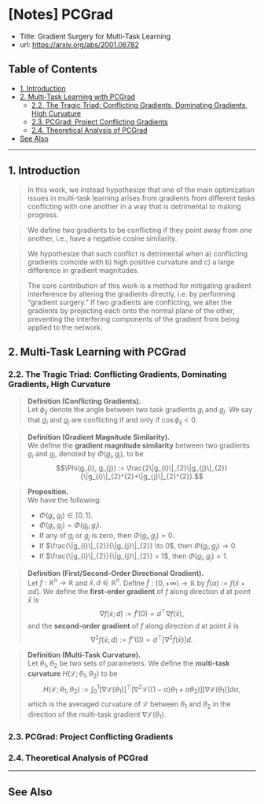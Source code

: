 # [Notes] PCGrad <!-- omit in toc -->

* Title: Gradient Surgery for Multi-Task Learning
* url: https://arxiv.org/abs/2001.06782

## Table of Contents <!-- omit in toc -->

- [1. Introduction](#1-introduction)
- [2. Multi-Task Learning with PCGrad](#2-multi-task-learning-with-pcgrad)
  - [2.2. The Tragic Triad: Conflicting Gradients, Dominating Gradients, High Curvature](#22-the-tragic-triad-conflicting-gradients-dominating-gradients-high-curvature)
  - [2.3. PCGrad: Project Conflicting Gradients](#23-pcgrad-project-conflicting-gradients)
  - [2.4. Theoretical Analysis of PCGrad](#24-theoretical-analysis-of-pcgrad)
- [See Also](#see-also)

----------------------------------------------------------------------------------------------------

## 1. Introduction

> In this work, we instead hypothesize that one of the main optimization issues in multi-task learning arises from gradients from different tasks conflicting with one another in a way that is detrimental to making progress.

> We define two gradients to be conflicting if they point away from one another, i.e., have a negative cosine similarity.

> We hypothesize that such conflict is detrimental when a) conflicting gradients coincide with b) high positive curvature and c) a large difference in gradient magnitudes.

> The core contribution of this work is a method for mitigating gradient interference by altering the gradients directly, i.e. by performing “gradient surgery.” If two gradients are conflicting, we alter the gradients by projecting each onto the normal plane of the other, preventing the interfering components of the gradient from being applied to the network.

## 2. Multi-Task Learning with PCGrad

### 2.2. The Tragic Triad: Conflicting Gradients, Dominating Gradients, High Curvature

> **Definition (Conflicting Gradients).**<br>
> Let $\phi_{ij}$ denote the angle between two task gradients $g_{i}$ and $g_{j}$.
> We say that $g_{i}$ and $g_{j}$ are conflicting if and only if $\cos\phi_{ij} < 0$.

> **Definition (Gradient Magnitude Similarity).**<br>
> We define the **gradient magnitude similarity** between two gradients $g_{i}$ and $g_{j}$, denoted by $\Phi(g_{i}, g_{j})$, to be
> $$\Phi(g_{i}, g_{j}) := \frac{2\|g_{i}\|_{2}\|g_{j}\|_{2}}{\|g_{i}\|_{2}^{2}+\|g_{j}\|_{2}^{2}}.$$

> **Proposition.**<br>
> We have the following:
> * $\Phi(g_{i}, g_{j}) \in [0, 1]$.
> * $\Phi(g_{i}, g_{j}) = \Phi(g_{j}, g_{i})$.
> * If any of $g_{i}$ or $g_{j}$ is zero, then $\Phi(g_{i}, g_{j}) = 0$.
> * If $\frac{\|g_{i}\|_{2}}{\|g_{j}\|_{2}} \to 0$, then $\Phi(g_{i}, g_{j}) \to 0$.
> * If $\frac{\|g_{i}\|_{2}}{\|g_{j}\|_{2}} = 1$, then $\Phi(g_{i}, g_{j}) = 1$.

> **Definition (First/Second-Order Directional Gradient).**<br>
> Let $f: \mathbb{R}^{n} \to \mathbb{R}$ and $\bar{x}, d \in \mathbb{R}^{n}$.
> Define $\tilde{f}: [0, +\infty) \to \mathbb{R}$ by $\tilde{f}(\alpha) := f(\bar{x}+\alpha d)$.
> We define the **first-order gradient** of $f$ along direction $d$ at point $\bar{x}$ is
> $$\nabla{f}(\bar{x}; d) := \tilde{f}'(0) = d^{\top}\nabla{f}(\bar{x}),$$
> and the **second-order gradient** of $f$ along direction $d$ at point $\bar{x}$ is
> $$\nabla^{2}f(\bar{x}; d) := \tilde{f}''(0) = d^{\top}[\nabla^{2}f(\bar{x})]d.$$

> **Definition (Multi-Task Curvature).**<br>
> Let $\theta_{1}, \theta_{2}$ be two sets of parameters.
> We define the **multi-task curvature** $H(\mathcal{L}; \theta_{1}, \theta_{2})$ to be
> $$H(\mathcal{L}; \theta_{1}, \theta_{2}) := \int_{0}^{1}[\nabla{\mathcal{L}}(\theta_{1})]^{\top}[\nabla^{2}\mathcal{L}((1-\alpha)\theta_{1}+\alpha\theta_{2})][\nabla{\mathcal{L}}(\theta_{1})]d\alpha,$$
> which is the averaged curvature of $\mathcal{L}$ between $\theta_{1}$ and $\theta_{2}$ in the direction of the multi-task gradient $\nabla{\mathcal{L}}(\theta_{1})$.

### 2.3. PCGrad: Project Conflicting Gradients

### 2.4. Theoretical Analysis of PCGrad

----------------------------------------------------------------------------------------------------

## See Also
